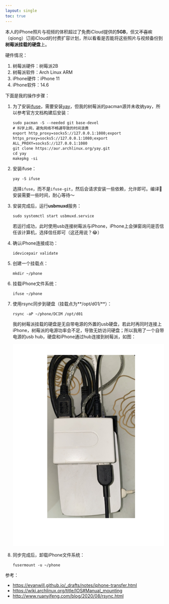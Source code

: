 ```yaml
---
layout: single
toc: true
---
```


本人的iPhone照片与视频的体积超过了免费iCloud提供的**5GB**，但又<del>不喜欢</del>（qiong）订阅iCloud的付费扩容计划，所以看看是否能将这些照片与视频备份到**树莓派挂载的硬盘**上。

硬件情况：

1. 树莓派硬件：树莓派2B
2. 树莓派软件：Arch Linux ARM
3. iPhone硬件：iPhone 11
4. iPhone软件：14.6

下面是我的操作步骤：

1. 为了安装[ifuse](https://libimobiledevice.org/)，需要安装[yay](https://github.com/Jguer/yay)，但我的树莓派的pacman源并未收纳yay，所以参考官方文档构建后安装：

    ```
    sudo pacman -S --needed git base-devel
    # 科学上网，避免网络不畅通导致的时间浪费
    export http_proxy=socks5://127.0.0.1:1080;export https_proxy=socks5://127.0.0.1:1080;export ALL_PROXY=socks5://127.0.0.1:1080
    git clone https://aur.archlinux.org/yay.git
    cd yay
    makepkg -si
    ```

2. 安装ifuse：

    ```
    yay -S ifuse
    ```
   选择`ifuse`，而不是`ifuse-git`，然后会请求安装一些依赖，允许即可。编译🧬安装需要一些时间，耐心等待～

3. 安装完成后，运行**usbmuxd**服务：

    ```
    sudo systemctl start usbmuxd.service
    ```

    若运行成功，此时使用usb连接树莓派与iPhone，iPhone上会弹窗询问是否信任该计算机，选择信任即可（这还用说？😂）

4. 确认iPhone连接成功：

    ```
    idevicepair validate
    ```

5. 创建一个挂载点：

    ```
    mkdir ~/phone
    ```

6. 挂载iPhone文件系统：

    ```
    ifuse ~/phone
    ```

7. 使用rsync同步到硬盘（挂载点为**/opt/d01/**）：

    ```
    rsync -aP ~/phone/DCIM /opt/d01
    ```
    
    我的树莓派挂载的硬盘是无自带电源的外置的usb硬盘，若此时再同时连接上iPhone，树莓派的电源功率会不足，导致无妨访问硬盘；所以我用了一个自带电源的usb hub，硬盘和iPhone通过hub连接到树莓派，如图：

    ![0d95113b4d63df4097654fea.jpg](/assets/img/0d95113b4d63df4097654fea.jpg)

8. 同步完成后，卸载iPhone文件系统：

    ```
    fusermount -u ~/phone
    ```

参考：
- https://evanwill.github.io/_drafts/notes/iphone-transfer.html
- https://wiki.archlinux.org/title/IOS#Manual_mounting
- http://www.ruanyifeng.com/blog/2020/08/rsync.html


